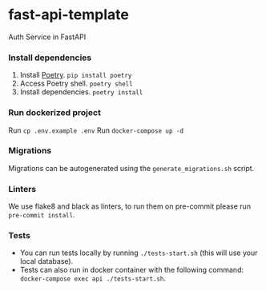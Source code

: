 # fast-api-template

Auth Service in FastAPI

### Install dependencies

1. Install [Poetry](https://python-poetry.org/).
   `pip install poetry`
2. Access Poetry shell.
   `poetry shell`
3. Install dependencies.
   `poetry install`

### Run dockerized project

Run `cp .env.example .env`
Run `docker-compose up -d`

### Migrations

Migrations can be autogenerated using the `generate_migrations.sh` script.

### Linters

We use flake8 and black as linters, to run them on pre-commit please run `pre-commit install`.

### Tests

- You can run tests locally by running `./tests-start.sh` (this will use your local database).
- Tests can also run in docker container with the following command: `docker-compose exec api ./tests-start.sh`.
